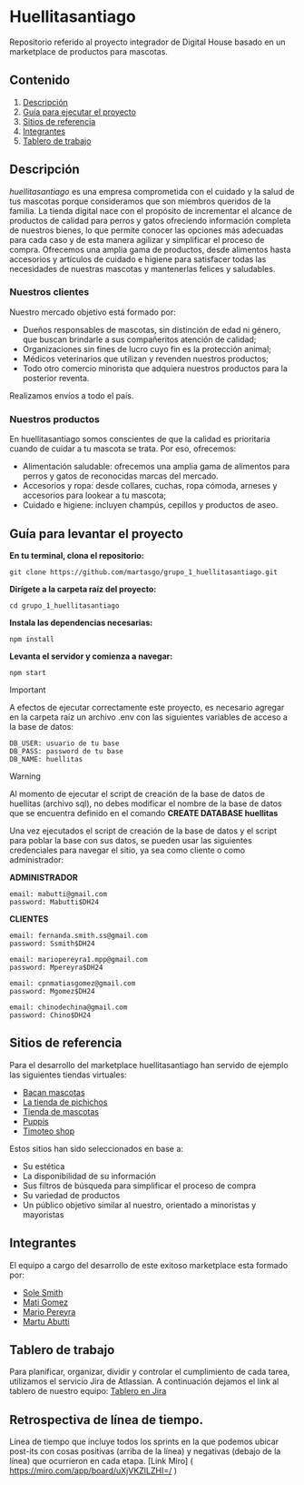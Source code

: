 # Huellitasantiago
Repositorio referido al proyecto integrador de Digital House basado en un marketplace de productos para mascotas.

## Contenido
1. [Descripción](#descripcion)
2. [Guía para ejecutar el proyecto](#ejecucion)
3. [Sitios de referencia](#sitios-de-referencia)
4. [Integrantes](#integrantes)
5. [Tablero de trabajo](#tablero-de-trabajo)

<a name="descripcion"></a>
## Descripción
_huellitasantiago_ es una empresa comprometida con el cuidado y la salud de tus mascotas porque consideramos que son miembros queridos de la familia.
La tienda digital nace con el propósito de incrementar el alcance de productos de calidad para perros y gatos ofreciendo información completa de nuestros bienes, lo que permite conocer las opciones más adecuadas para cada caso y de esta manera agilizar y simplificar el proceso de compra.
Ofrecemos una amplia gama de productos, desde alimentos hasta accesorios y artículos de cuidado e higiene para satisfacer todas las necesidades de nuestras mascotas y mantenerlas felices y saludables.

### Nuestros clientes
Nuestro mercado objetivo está formado por:
- Dueños responsables de mascotas, sin distinción de edad ni género, que buscan brindarle a sus compañeritos atención de calidad;
- Organizaciones sin fines de lucro cuyo fin es la protección animal;
- Médicos veterinarios que utilizan y revenden nuestros productos;
- Todo otro comercio minorista que adquiera nuestros productos para la posterior reventa. 

Realizamos envíos a todo el país.

### Nuestros productos 
En huellitasantiago somos conscientes de que la calidad es prioritaria cuando de cuidar a tu mascota se trata. Por eso, ofrecemos:
* Alimentación saludable: ofrecemos una amplia gama de alimentos para perros y gatos de reconocidas marcas del mercado. 
* Accesorios y ropa: desde collares, cuchas, ropa cómoda, arneses y accesorios para lookear a tu mascota;
* Cuidado e higiene: incluyen champús, cepillos y productos de aseo.

<a name="ejecucion"></a>
## Guía para levantar el proyecto

**En tu terminal, clona el repositorio:**

    git clone https://github.com/martasgo/grupo_1_huellitasantiago.git

**Dirígete a la carpeta raíz del proyecto:**

    cd grupo_1_huellitasantiago

**Instala las dependencias necesarias:**

    npm install

**Levanta el servidor y comienza a navegar:**

    npm start

> [!IMPORTANT] 
> A efectos de ejecutar correctamente este proyecto, es necesario agregar en la carpeta raíz un archivo .env con las siguientes variables de acceso a la base de datos:

    DB_USER: usuario de tu base
    DB_PASS: password de tu base
    DB_NAME: huellitas

> [!WARNING]
> Al momento de ejecutar el script de creación de la base de datos de huellitas (archivo sql), no debes modificar el nombre de la base de datos que se encuentra definido en el comando **CREATE DATABASE huellitas**

Una vez ejecutados el script de creación de la base de datos y el script para poblar la base con sus datos, se pueden usar las siguientes credenciales para navegar el sitio, ya sea como cliente o como administrador:

**ADMINISTRADOR**

    email: mabutti@gmail.com 
    password: Mabutti$DH24

**CLIENTES**

    email: fernanda.smith.ss@gmail.com
    password: Ssmith$DH24

    email: mariopereyra1.mpp@gmail.com
    password: Mpereyra$DH24

    email: cpnmatiasgomez@gmail.com
    password: Mgomez$DH24

    email: chinodechina@gmail.com
    password: Chino$DH24

<a name="sitios-de-referencia"></a>
## Sitios de referencia
Para el desarrollo del marketplace huellitasantiago han servido de ejemplo las siguientes tiendas virtuales:
* [Bacan mascotas](https://www.bacanmascotas.com.ar/)
* [La tienda de pichichos](https://www.latiendadepichichos.com/)
* [Tienda de mascotas](https://www.tiendademascotas.com.ar/)
* [Puppis](https://www.puppis.com.ar/)
* [Timoteo shop](https://www.timoteopetshop.com/)

Estos sitios han sido seleccionados en base a:
*	Su estética
*	La disponibilidad de su información
*	Sus filtros de búsqueda para simplificar el proceso de compra
*	Su variedad de productos 
*	Un público objetivo similar al nuestro, orientado a minoristas y mayoristas

<a name="integrantes"></a>
## Integrantes
El equipo a cargo del desarrollo de este exitoso marketplace esta formado por:
* [Sole Smith](https://github.com/SoleSmith)
* [Mati Gomez](https://github.com/matigomez1611)
* [Mario Pereyra](https://github.com/mPereyra1990)
* [Martu Abutti](https://github.com/martasgo)

<a name="tablero-de-trabajo"></a>
## Tablero de trabajo
Para planificar, organizar, dividir y controlar el cumplimiento de cada tarea, utilizamos el servicio Jira de Atlassian. A continuación dejamos el link al tablero de nuestro equipo:
[Tablero en Jira](https://sole-smith.atlassian.net/jira/software/projects/HS/boards/1)

## Retrospectiva de línea de tiempo.
Línea de tiempo que incluye todos los sprints en la que podemos ubicar  post-its con cosas positivas (arriba de la
línea) y negativas (debajo de la línea) que ocurrieron en cada etapa. [Link Miro] ( https://miro.com/app/board/uXjVKZILZHI=/ )

